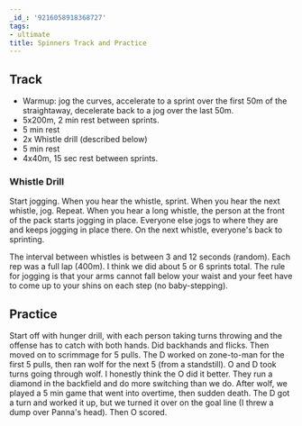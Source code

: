 ```yaml
---
_id_: '9216058918368727'
tags:
- ultimate
title: Spinners Track and Practice
---
```


## Track


- Warmup: jog the curves, accelerate to a sprint over the first 50m of the straightaway, decelerate back to a jog over the last 50m.
- 5x200m, 2 min rest between sprints.
- 5 min rest
- 2x Whistle drill (described below)
- 5 min rest
- 4x40m, 15 sec rest between sprints.

### Whistle Drill

Start jogging. When you hear the whistle, sprint. When you hear the next whistle, jog. Repeat. When you hear a long whistle, the person at the front of the pack starts jogging in place. Everyone else jogs to where they are and keeps jogging in place there. On the next whistle, everyone's back to sprinting.

The interval between whistles is between 3 and 12 seconds (random). Each rep was a full lap (400m). I think we did about 5 or 6 sprints total. The rule for jogging is that your arms cannot fall below your waist and your feet have to come up to your shins on each step (no baby-stepping).

## Practice

Start off with hunger drill, with each person taking turns throwing and the offense has to catch with both hands. Did backhands and flicks. Then moved on to scrimmage for 5 pulls. The D worked on zone-to-man for the first 5 pulls, then ran wolf for the next 5 (from a standstill). O and D took turns going through wolf. I honestly think the O did it better. They run a diamond in the backfield and do more switching than we do. After wolf, we played a 5 min game that went into overtime, then sudden death. The D got a turn and worked it up, but we turned it over on the goal line (I threw a dump over Panna's head). Then O scored.
